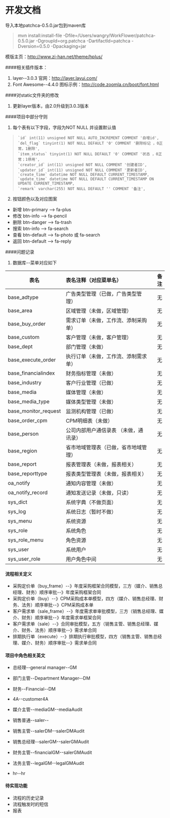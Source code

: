 开发文档
=

导入本地patchca-0.5.0.jar包到maven库
> mvn install:install-file  -Dfile=/Users/wangry/WorkFlower/patchca-0.5.0.jar  -DgroupId=org.patchca  -DartifactId=patchca -Dversion=0.5.0 -Dpackaging=jar

模版主页：http://www.zi-han.net/theme/hplus/

####相关插件版本：
1. layer--3.0.3
官网：http://layer.layui.com/
2. Font Awesome--4.4.0
图标示例：http://code.zoomla.cn/boot/font.html


####对static文件夹的修改
1. 更新layer版本，由2.0升级到3.0.3版本

####项目中部分守则
1. 每个表有以下字段，字段为NOT NULL 并设置默认值
>     `id` int(11) unsigned NOT NULL AUTO_INCREMENT COMMENT '自增id',
>     `del_flag` tinyint(1) NOT NULL DEFAULT '0' COMMENT '删除标记 ，0正常，1删除',
>     `item_status` tinyint(1) NOT NULL DEFAULT '0' COMMENT '状态 ，0正常；1停用',
>     `creator_id` int(11) unsigned NOT NULL COMMENT '创建者ID',
>     `updater_id` int(11) unsigned NOT NULL COMMENT '更新者ID',
>     `create_time` datetime NOT NULL DEFAULT CURRENT_TIMESTAMP,
>     `update_time` datetime NOT NULL DEFAULT CURRENT_TIMESTAMP ON UPDATE CURRENT_TIMESTAMP,
>     `remark` varchar(255) NOT NULL DEFAULT '' COMMENT '备注',

2. 按钮颜色以及对应图案
* 新增 btn-primary --> fa-plus
* 修改 btn-info --> fa-pencil
* 删除 btn-danger --> fa-trash
* 搜索 btn-info --> fa-search
* 查看 btn-default --> fa-photo 或 fa-search
* 返回 btn-default --> fa-reply


####问题记录
1. 数据库--菜单对应如下

| 表名 | 表名注释（对应菜单名） | 备注 |
| -----|:----| ----:|
| base_adtype    | 广告类型管理（已做，广告类型管理）    |  无   |
| base_area    | 区域管理（未做，区域管理）   |  无   |
| base_buy_order    | 需求订单（未做，工作流、添制采购单）    |  无   |
| base_custom    | 客户管理（未做，客户管理）    |  无   |
| base_dept    | 部门管理（未做）    |  无   |
| base_execute_order    | 执行订单（未做，工作流、添制需求单）    |  无   |
| base_financialindex    | 财务指标管理（未做）    |  无   |
| base_industry    | 客户行业管理（已做）    |  无   |
| base_media    | 媒体管理（未做）    |  无   |
| base_media_type    | 媒体类型管理（未做）    |  无   |
| base_monitor_request    | 监测机构管理（已做）    |  无   |
| base_order_cpm    | CPM明细表（未做）    |  无   |
| base_person    | 公司内部用户通信录表 （未做，通讯录）   |  无   |
| base_region    | 省市地域管理表（已做，省市地域管理）    |  无   |
| base_report    | 报表管理表（未做，报表相关）    |  无   |
| base_reporttype    | 报表类型管理表（未做，报表相关）    |  无   |
| oa_notify    | 通知内容管理（未做）    |  无   |
| oa_notify_record    | 通知发送记录（未做，只读）    |  无   |
| sys_dict    | 系统字典（不做页面）   |  无   |
| sys_log    | 系统日志（暂时不做）   |  无   |
| sys_menu    | 系统资源   |  无   |
| sys_role    | 系统角色   |  无   |
| sys_role_menu    | 角色资源   |  无   |
| sys_user    | 系统用户   |  无   |
| sys_user_role    | 用户角色中间   |  无   |

#### 流程相关定义
* 采购定价单（buy_frame）--》年度采购框架合同模型，三方（媒介、销售总经理、财务）顺序审批--》年度采购框架合同
* 采购定价单（buy）--》CPM采购成本单模型，四方（媒介、销售总经理、财务、法务）顺序审批--》CPM采购成本单
* 客户需求单（sale_frame）--》年度需求单审批模型，三方（销售总经理、媒介、财务）顺序审批--》年度需求单框架合同
* 客户需求单（sale）--》合同审批模型，五方（销售主管、销售总经理、媒介、财务、法务）顺序审批--》需求单合同
* 排期执行单（execute）--》排期执行审批模型，四方（销售主管、销售总经理、媒介、财务）顺序审批--》需求单合同

#### 项目中角色相关英文
* 总经理--general manager--GM
* 部门主管--Department Manager--DM
* 财务--Financial--DM


* 4A--customer4A
* 媒介主管--mediaGM--mediaAudit
* 销售普通--saler--
* 销售主管--salerDM--salerDMAudit
* 销售总经理--salerGM--salerGMAudit
* 财务主管--financialGM--salerGMAudit
* 法务主管--legalGM--legalGMAudit
* hr--hr

#### 待实现功能
* 流程的历史记录
* 流程触发时的短信
* 报表
